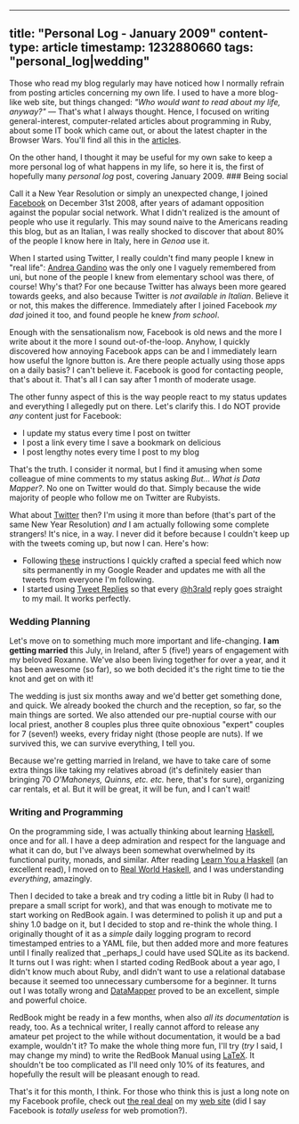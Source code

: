 -----
title: "Personal Log - January 2009"
content-type: article
timestamp: 1232880660
tags: "personal_log|wedding"
-----
Those who read my blog regularly may have noticed how I normally refrain from posting articles concerning my own life. I used to have a more blog-like web site, but things changed: _"Who would want to read about my life, anyway?"_ &mdash; That's what I always thought. Hence, I focused on writing general-interest, computer-related articles about programming in Ruby, about some IT book which came out, or about the latest chapter in the Browser Wars. You'll find all this in the [articles](/articles/). 

On the other hand, I thought it may be useful for my own sake to keep a more personal log of what happens in my life, so here it is, the first of hopefully many _personal log_ post, covering January 2009. ### Being social

Call it a New Year Resolution or simply an unexpected change, I joined [Facebook](http://www.facebook.com) on December 31st 2008, after years of adamant opposition against the popular social network. 
What I didn't realized is the amount of people who use it regularly. This may sound naive to the Americans reading this blog, but as an Italian, I was really shocked to discover that about 80% of the people I know here in Italy, here in _Genoa_ use it. 

When I started using Twitter, I really couldn't find many people I knew in "real life": [Andrea Gandino](http://www.andreagandino.com) was the only one I vaguely remembered from uni, but none of the people I knew from elementary school was there, of course! 
Why's that? For one because Twitter has always been more geared towards geeks, and also because Twitter is _not available in Italian_.
Believe it or not, this makes the difference. Immediately after I joined Facebook _my dad_ joined it too, and found people he knew _from school_.

Enough with the sensationalism now, Facebook is old news and the more I write about it the more I sound out-of-the-loop. Anyhow, I quickly discovered how annoying Facebook apps can be and I immediately learn how useful the Ignore button is. Are there people actually using those apps on a daily basis? I can't believe it.
Facebook is good for contacting people, that's about it. That's all I can say after 1 month of moderate usage. 

The other funny aspect of this is the way people react to my status updates and everything I allegedly put on there. Let's clarify this. I do NOT provide _any_ content just for Facebook:

* I update my status every time I post on twitter
* I post a link every time I save a bookmark on delicious
* I post lengthy notes every time I post to my blog

That's the truth. I consider it normal, but I find it amusing when some colleague of mine comments to my status asking _But... What is Data Mapper?_. No one on Twitter would do that. Simply because the wide majority of people who follow me on Twitter are Rubyists.

What about [Twitter](http://www.twitter.com) then? I'm using it more than before (that's part of the same New Year Resolution) _and_ I am actually following some complete strangers! It's nice, in a way. I never did it before because I couldn't keep up with the tweets coming up, but now I can. Here's how:

* Following [these](http://dblume.livejournal.com/112262.html) instructions I quickly crafted a special feed which now sits permanently in my Google Reader and updates me with all the tweets from everyone I'm following.
* I started using [Tweet Replies](http://www.tweetreplies.com/) so that every [@h3rald](http://www.twitter.com/h3rald) reply goes straight to my mail. It works perfectly.

### Wedding Planning

Let's move on to something much more important and life-changing. **I am getting married** this July, in Ireland, after 5 (five!) years of engagement with my beloved Roxanne. We've also been living together for over a year, and it has been awesome (so far), so we both decided it's the right time to tie the knot and get on with it!

The wedding is just six months away and we'd better get something done, and quick. We already booked the church and the reception, so far, so the main things are sorted. We also attended our pre-nuptial course with our local priest, another 8 couples plus three quite obnoxious "expert" couples for 7 (seven!) weeks, every friday night (those people are nuts). If we survived this, we can survive everything, I tell you. 

Because we're getting married in Ireland, we have to take care of some extra things like taking my relatives abroad (it's definitely easier than bringing 70 _O'Mahoneys, Quinns, etc. etc._ here, that's for sure), organizing car rentals, et al. But it will be great, it will be fun, and I can't wait! 

### Writing and Programming

On the programming side, I was actually thinking about learning [Haskell](http://www.haskell.org), once and for all. I have a deep admiration and respect for the language and what it can do, but I've always been somewhat overwhelmed by its functional purity, monads, and similar. After reading [Learn You a Haskell](http://learnyouahaskell.com/chapters) (an excellent read), I moved on to [Real World Haskell](http://book.realworldhaskell.org/read/), and I was understanding _everything_, amazingly. 

Then I decided to take a break and try coding a little bit in Ruby (I had to prepare a small script for work), and that was enough to motivate me to start working on RedBook again. I was determined to polish it up and put a shiny 1.0 badge on it, but I decided to stop and re-think the whole thing. I originally thought of it as a _simple_ daily logging program to record timestamped entries to a YAML file, but then added more and more features until I finally realized that _perhaps_I could have used SQLite as its backend. It turns out I was right: when I started coding RedBook about a year ago, I didn't know much about Ruby, andI didn't want to use a relational database because it seemed too unnecessary cumbersome for a beginner. It turns out I was totally wrong and [DataMapper](http://datamapper.org/) proved to be an excellent, simple and powerful choice. 

RedBook might be ready in a few months, when also _all its documentation_ is ready, too. As a technical writer, I really cannot afford to release any amateur pet project to the while without documentation, it would be a bad example, wouldn't it? 
To make the whole thing more fun, I'll try (_try_ I said, I may change my mind) to write the RedBook Manual using [LaTeX](http://www.latex-project.org/). It shouldn't be too complicated as I'll need only 10% of its features, and hopefully the result will be pleasant enough to read. 

That's it for this month, I think. For those who think this is just a long note on my Facebook profile, check out [the real deal](/articles/log-jan-2009) on my [web site](http://www.h3rald.com) (did I say Facebook is _totally useless_ for web promotion?).


